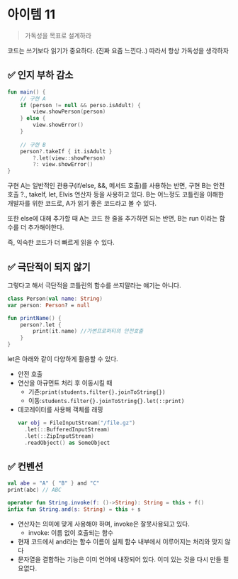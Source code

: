 # 아이템 11
> 가독성을 목표로 설계하라

코드는 쓰기보다 읽기가 중요하다. (진짜 요즘 느낀다..) 따라서 항상 가독성을 생각하자

## ✅ 인지 부하 감소
```kotlin
fun main() {
    // 구현 A
    if (person != null && perso.isAdult) {
        view.showPerson(person)
    } else {
        view.showError()
    }
    
    // 구현 B
    person?.takeIf { it.isAdult }
        ?.let(view::showPerson)
        ?: view.showError()
}
```
구현 A는 일반적인 관용구(if/else, &&, 메서드 호출)를 사용하는 반면, 구현 B는 안전 호출 ?., takeIf, let, Elvis 연산자 등을 사용하고 있다. B는 어느정도 코틀린을 이해한 개발자를 위한 코드로, A가 읽기 좋은 코드라고 볼 수 있다.

또한 else에 대해 추가할 때 A는 코드 한 줄을 추가하면 되는 반면, B는 run 이라는 함수를 더 추가해야한다.

즉, 익숙한 코드가 더 빠르게 읽을 수 있다.


## ✅ 극단적이 되지 않기
그렇다고 해서 극단적을 코틀린의 함수를 쓰지말라는 얘기는 아니다.

```kotlin
class Person(val name: String)
var person: Person? = null

fun printName() {
	person?.let {
    	print(it.name) //가변프로퍼티의 안전호출
    }
}
```
let은 아래와 같이 다양하게 활용할 수 있다.

* 안전 호출
* 연산을 아규먼트 처리 후 이동시킬 때
    * 기존:`print(students.filter{}.joinToString{})`
    * 이동:`students.filter{}.joinToString{}.let(::print)`
* 데코레이터를 사용해 객체를 래핑
  ```kotlin
  var obj = FileInputStream("/file.gz")
	.let(::BufferedInputStream)
    .let(::ZipInputStream)
    .readObject() as SomeObject
  ```


## ✅ 컨벤션
```kotlin
val abe = "A" { "B" } and "C"
print(abc) // ABC
```

```kotlin
operator fun String.invoke(f: ()->String): String = this + f()
infix fun String.and(s: String) = this + s
```

* 연산자는 의미에 맞게 사용해야 하며, invoke은 잘못사용되고 있다.
    * invoke: 이름 없이 호출되는 함수
* 현재 코드에서 and라는 함수 이름이 실제 함수 내부에서 이루어지는 처리와 맞지 않다
* 문자열을 결합하는 기능은 이미 언어에 내장되어 있다. 이미 있는 것을 다시 만들 필요없다.


